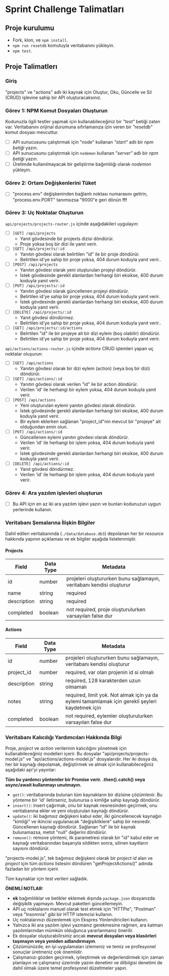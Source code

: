 # Sprint Challenge Talimatları

## Proje kurulumu

- Fork, klon, ve `npm install`.
- `npm run resetdb` komutuyla veritabanını yükleyin.
- `npm test`.

## Proje Talimatlerı

### Giriş

"projects" ve "actions" adlı iki kaynak için Oluştur, Oku, Güncelle ve Sil (CRUD) işlevine sahip bir API oluşturacaksınız.

### Görev 1: NPM Komut Dosyaları Oluşturun

Kodunuzla ilgili testler yapmak için kullanabileceğiniz bir _"test"_ betiği zaten var.
Veritabanını orijinal durumuna sıfırlamanıza izin veren bir _"resetdb"_ komut dosyası mevcuttur.

- [ ] API sunucusunu çalıştırmak için "node" kullanan _"start"_ adlı bir _npm betiği_ yazın.
- [ ] API sunucusunu çalıştırmak için `nodemon` kullanan _"server"_ adlı bir _npm betiği_ yazın.
- [ ] Üretimde kullanılmayacak bir geliştirme bağımlılığı olarak _nodemon_ yükleyin.

### Görev 2: Ortam Değişkenlerini Tüket

- [ ] "process.env" değişkeninden bağlantı noktası numarasını getirin, "process.env.PORT" tanımsızsa "9000"e geri dönün **!!!**

### Görev 3: Uç Noktalar Oluşturun

`api/projects/projects-router.js` içinde aşağıdakileri uygulayın:

- [ ] `[GET] /api/projects`
  - Yanıt gövdesinde bir projexts dizisi döndürür.
  - Proje yoksa boş bir dizi ile yanıt verir.
- [ ] `[GET] /api/projects/:id`
  - Yanıtın gövdesi olarak belirtilen "id" ile bir proje döndürür.
  - Belirtilen id'ye sahip bir proje yoksa, 404 durum koduyla yanıt verir..
- [ ] `[POST] /api/projects`
  - Yanıtın gövdesi olarak yeni oluşturulan projeyi döndürür.
  - İstek gövdesinde gerekli alanlardan herhangi biri eksikse, 400 durum koduyla yanıt verir.
- [ ] `[PUT] /api/projects/:id`
  - Yanıtın gövdesi olarak güncellenen projeyi döndürür.
  - Belirtilen id'ye sahip bir proje yoksa, 404 durum koduyla yanıt verir.
  - İstek gövdesinde gerekli alanlardan herhangi biri eksikse, 400 durum koduyla yanıt verir.
- [ ] `[DELETE] /api/projects/:id`
  - Yanıt gövdesi döndürmez.
  - Belirtilen id'ye sahip bir proje yoksa, 404 durum koduyla yanıt verir..
- [ ] `[GET] /api/projects/:id/actions`
  - Belirtilen "id" ile bir projeye ait bir dizi eylem (boş olabilir) döndürür.
  - Belirtilen id'ye sahip bir proje yoksa, 404 durum koduyla yanıt verir.

`api/actions/actions-router.js` içinde _actions_ CRUD işlemleri yapan uç noktalar oluşurun:

- [ ] `[GET] /api/actions`
  - Yanıtın gövdesi olarak bir dizi eylem (action) (veya boş bir dizi) döndürür.
- [ ] `[GET] /api/actions/:id`
  - Yanıtın gövdesi olarak verilen "id" ile bir action döndürür.
  - Verilen 'id' ile herhangi bir eylem yoksa, 404 durum koduyla yanıt verir.
- [ ] `[POST] /api/actions`
  - Yeni oluşturulan eylemi yanıtın gövdesi olarak döndürür.
  - İstek gövdesinde gerekli alanlardan herhangi biri eksikse, 400 durum koduyla yanıt verir.
  - Bir eylem eklerken sağlanan "project_id"nin mevcut bir "projeye" ait olduğundan emin olun.
- [ ] `[PUT] /api/actions/:id`
  - Güncellenen eylemi yanıtın gövdesi olarak döndürür.
  - Verilen 'id' ile herhangi bir işlem yoksa, 404 durum koduyla yanıt verir.
  - İstek gövdesinde gerekli alanlardan herhangi biri eksikse, 400 durum koduyla yanıt verir.
- [ ] `[DELETE] /api/actions/:id`
  - Yanıt gövdesi döndürmez.
  - Verilen 'id' ile herhangi bir işlem yoksa, 404 durum koduyla yanıt verir.

### Görev 4: Ara yazılım işlevleri oluşturun

- [ ] Bu API için en az iki ara yazılım işlevi yazın ve bunları kodunuzun uygun yerlerinde kullanın.

### Veritabanı Şemalarına İlişkin Bilgiler

Dahil edilen veritabanında (`./data/database.db3`) depolanan her bir _resource_ hakkında yapının açıklaması ve ek bilgiler aşağıda listelenmiştir.

#### Projects

| Field       | Data Type | Metadata                                                             |
| ----------- | --------- | -------------------------------------------------------------------- |
| id          | number    | projeleri oluştururken bunu sağlamayın, veritabanı kendisi oluşturur |
| name        | string    | required                                                             |
| description | string    | required                                                             |
| completed   | boolean   | not required, proje oluşturulurken varsayılan false dur              |

#### Actions

| Field       | Data Type | Metadata                                                                                        |
| ----------- | --------- | ----------------------------------------------------------------------------------------------- |
| id          | number    | projeleri oluştururken bunu sağlamayın, veritabanı kendisi oluşturur                            |
| project_id  | number    | required, var olan projenin id si olmalı                                                        |
| description | string    | required, 128 karakterden uzun olmamalı                                                         |
| notes       | string    | required, limit yok. Not almak için ya da eylemi tamamlamak için gerekli şeyleri kaydetmek için |
| completed   | boolean   | not required, eylemler oluşturulurken varsayılan false dur                                      |

### Veritabanı Kalıcılığı Yardımcıları Hakkında Bilgi

Proje, _project_ ve _action_ verilerinin kalıcılığını yönetmek için kullanabileceğiniz modelleri içerir.
Bu dosyalar "api/projects/projects-model.js" ve "api/actions/actions-model.js" dosyalarıdır.
Her iki dosya da, her bir kaynağı depolamak, değiştirmek ve almak için kullanabileceğiniz aşağıdaki api'yi yayınlar:

**Tüm bu yardımcı yöntemler bir Promise verir. .then().catch() veya async/await kullanmayı unutmayın.**

- `get()`: veritabanında bulunan tüm kaynakların bir dizisine çözümlenir. Bu yönteme bir 'id' iletirseniz, bulunursa o kimliğe sahip kaynağı döndürür.
- `insert()`: insert çağırmak, onu bir kaynak nesnesinden geçirmek, onu veritabanına ekler ve yeni oluşturulan kaynağı döndürür.
- `update()`: iki bağımsız değişkeni kabul eder, ilki güncellenecek kaynağın "kimliği" ve ikincisi uygulanacak "değişikliklere" sahip bir nesnedir. Güncellenen kaynağı döndürür. Sağlanan "id" ile bir kaynak bulunamazsa, metot "null" değerini döndürür.
- `remove()`: remove yöntemi, ilk parametresi olarak bir "id" kabul eder ve kaynağı veritabanından başarıyla sildikten sonra, silinen kayıtların sayısını döndürür.

"projects-model.js", tek bağımsız değişkeni olarak bir _project id_ alan ve _project_ için tüm _actions_ listesini döndüren "getProjectActions()" adında fazladan bir yöntem içerir.

Tüm kaynaklar için test verileri sağladık.

**ÖNEMLİ NOTLAR:**

- **ek** bağımlılıklar ve betikler eklemek dışında `package.json` dosyanızda değişiklik yapmayın. Mevcut paketleri güncellemeyin.
- API uç noktalarını manuel olarak test etmek için "HTTPie", "Postman" veya "Insomnia" gibi bir HTTP istemcisi kullanın.
- Uç noktalarınızı düzenlemek için Ekspres Yönlendiricileri kullanın.
- Yalnızca iki ara yazılım işlevi yazmanız gerekmesine rağmen, ara katman yazılımlarından mümkün olduğunca yararlanmanız önerilir.
- Ek dosyalar oluşturabilirsiniz ancak **mevcut dosyaları veya klasörleri taşımayın veya yeniden adlandırmayın**.
- Çözümünüzde, en iyi uygulamaları izlemeniz ve temiz ve profesyonel sonuçlar üretmeniz çok önemlidir.
- Çalışmanızı gözden geçirmek, iyileştirmek ve değerlendirmek için zaman planlayın ve çalışmanız üzerinde yazım denetimi ve dilbilgisi denetimi de dahil olmak üzere temel profesyonel düzeltmeler yapın.
